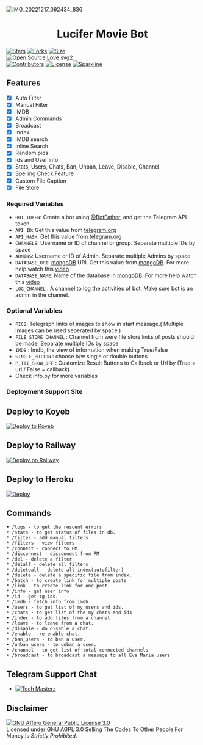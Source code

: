 ![IMG_20221217_092434_836](https://user-images.githubusercontent.com/120736828/208222541-c14babbe-62c4-4913-8783-3040d5361aeb.jpg)
<h1 align="center">
  <b>Lucifer Movie Bot</b>
</h1>

[![Stars](https://img.shields.io/github/stars/PROFESSOR-97/Lucifer-Movie-Bot?style=flat-square&color=yellow)](https://github.com/PROFESSOR-97/Lucifer-Movie-Bot/stargazers)
[![Forks](https://img.shields.io/github/forks/PROFESSOR-97/Lucifer-Movie-Bot?style=flat-square&color=orange)](https://github.com/PROFESSOR-97/Lucifer-Movie-Bot/fork)
[![Size](https://img.shields.io/github/repo-size/PROFESSOR-97/Lucifer-Movie-Bot?style=flat-square&color=green)](https://github.com/PROFESSOR-97/Lucifer-Movie-Bot)   
[![Open Source Love svg2](https://badges.frapsoft.com/os/v2/open-source.svg?v=103)](https://github.com/PROFESSOR-97/Lucifer-Movie-Bot)   
[![Contributors](https://img.shields.io/github/contributors/PROFESSOR-97/Lucifer-Movie-Bot?style=flat-square&color=green)](https://github.com/PROFESSOR-97/Lucifer-Movie-Bot/graphs/contributors)
[![License](https://img.shields.io/badge/License-AGPL-blue)](https://github.com/PROFESSOR-97/Lucifer-Movie-Bot/blob/main/LICENSE)
[![Sparkline](https://stars.medv.io/PROFESSOR-97/Lucifer-Movie-Bot.svg)](https://stars.medv.io/PROFESSOR-97/Lucifer-Movie-Bot)

## Features

- [x] Auto Filter
- [x] Manual Filter
- [x] IMDB
- [x] Admin Commands
- [x] Broadcast
- [x] Index
- [x] IMDB search
- [x] Inline Search
- [x] Random pics
- [x] ids and User info 
- [x] Stats, Users, Chats, Ban, Unban, Leave, Disable, Channel
- [x] Spelling Check Feature
- [x] Custom File Caption
- [x] File Store

### Required Variables

* `BOT_TOKEN`: Create a bot using [@BotFather](https://telegram.dog/BotFather), and get the Telegram API token.
* `API_ID`: Get this value from [telegram.org](https://my.telegram.org/apps)
* `API_HASH`: Get this value from [telegram.org](https://my.telegram.org/apps)
* `CHANNELS`: Username or ID of channel or group. Separate multiple IDs by space
* `ADMINS`: Username or ID of Admin. Separate multiple Admins by space
* `DATABASE_URI`: [mongoDB](https://www.mongodb.com) URI. Get this value from [mongoDB](https://www.mongodb.com). For more help watch this [video](https://youtu.be/1G1XwEOnxxo)
* `DATABASE_NAME`: Name of the database in [mongoDB](https://www.mongodb.com). For more help watch this [video](https://youtu.be/1G1XwEOnxxo)
* `LOG_CHANNEL` : A channel to log the activities of bot. Make sure bot is an admin in the channel.

### Optional Variables

* `PICS`: Telegraph links of images to show in start message.( Multiple images can be used seperated by space )
* `FILE_STORE_CHANNEL` : Channel from were file store links of posts should be made. Separate multiple IDs by space
* `IMDB` : Imdb, the view of information when making True/False
* `SINGLE_BUTTON` : choose b/w single or double buttons 
* `P_TTI_SHOW_OFF` : Customize Result Buttons to Callback or Url by (True = url / False = callback)
* Check info.py for more variables
 
### Deployment Support Site

## Deploy to Koyeb

[![Deploy to Koyeb](https://www.koyeb.com/static/images/deploy/button.svg)](https://app.koyeb.com/deploy?type=git&repository=github.com/PROFESSOR-97/Lucifer-Movie-Bot&env[BOT_TOKEN]&env[API_ID]&env[API_HASH]&env[CHANNELS]&env[ADMINS]&env[PICS]&env[LOG_CHANNEL]&env[AUTH_CHANNEL]&env[AUTH_USERS]&env[DATABASE_URI]&env[DATABASE_NAME]&env[COLLECTION_NAME]=Telegram_files&run_command=python%20bot.py&branch=main&name=mr-rofessor)              

## Deploy to Railway

[![Deploy on Railway](https://railway.app/button.svg)](https://railway.app/new/template/HgVba-)

## Deploy to Heroku 

[![Deploy](https://www.herokucdn.com/deploy/button.svg)](https://heroku.com/deploy?template=https://github.com/PROFESSOR-97/Lucifer-Movie-Bot)

## Commands
```
• /logs - to get the rescent errors
• /stats - to get status of files in db.
* /filter - add manual filters
* /filters - view filters
* /connect - connect to PM.
* /disconnect - disconnect from PM
* /del - delete a filter
* /delall - delete all filters
* /deleteall - delete all index(autofilter)
* /delete - delete a specific file from index.
* /batch - to create link for multiple posts
* /link - to create link for one post
* /info - get user info
* /id - get tg ids.
* /imdb - fetch info from imdb.
• /users - to get list of my users and ids.
• /chats - to get list of the my chats and ids 
• /index - to add files from a channel
• /leave - to leave from a chat.
• /disable - do disable a chat.
* /enable - re-enable chat.
• /ban_users - to ban a user.
• /unban_users - to unban a user.
• /channel - to get list of total connected channels
• /broadcast - to broadcast a message to all Eva Maria users
```

## Telegram Support Chat

* [![Tech Masterz](https://img.shields.io/static/v1?label=Tech&message=Masterz&color=critical)](https://t.me/TechMasterz)

## Disclaimer
[![GNU Affero General Public License 3.0](https://www.gnu.org/graphics/agplv3-155x51.png)](https://www.gnu.org/licenses/agpl-3.0.en.html#header)    
Licensed under [GNU AGPL 3.0](https://github.com/PROFESSOR-97/Lucifer-Movie-Bot/blob/master/LICENSE)
Selling The Codes To Other People For Money Is *Strictly Prohibited*.

